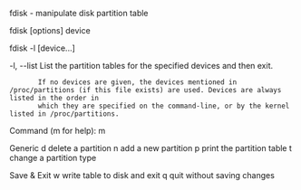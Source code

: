 fdisk - manipulate disk partition table

fdisk [options] device

fdisk -l [device...]


-l, --list
           List the partition tables for the specified devices and then exit.

           If no devices are given, the devices mentioned in /proc/partitions (if this file exists) are used. Devices are always listed in the order in
           which they are specified on the command-line, or by the kernel listed in /proc/partitions.


Command (m for help): m

Generic
   d   delete a partition
   n   add a new partition
   p   print the partition table
   t   change a partition type
   

Save & Exit
   w   write table to disk and exit
   q   quit without saving changes
